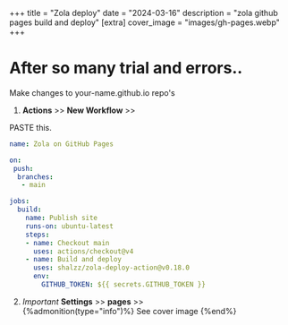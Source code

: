 +++
title = "Zola deploy"
date = "2024-03-16"
description = "zola github pages build and deploy"
[extra]
cover_image = "images/gh-pages.webp"
 +++

# After so many trial and errors..  

Make changes to your-name.github.io repo's  
1.  **Actions** >> **New Workflow** >>  

PASTE this.  
```yaml
name: Zola on GitHub Pages

on: 
 push:
  branches:
   - main

jobs:
  build:
    name: Publish site
    runs-on: ubuntu-latest
    steps:
    - name: Checkout main
      uses: actions/checkout@v4
    - name: Build and deploy
      uses: shalzz/zola-deploy-action@v0.18.0
      env:
        GITHUB_TOKEN: ${{ secrets.GITHUB_TOKEN }}
```

2. *Important*  **Settings** >> **pages** >>  
{%admonition(type="info")%}
See cover image
{%end%}
